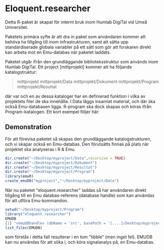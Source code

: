# Eloquent.researcher

Detta R-paket är skapat för internt bruk inom Humlab DigiTal vid Umeå Universitet.

Paketets primära syfte är att dra in paket som användaren kommer att behöva ha tillgång till inom infrastrukturen, samt att sätta upp standardiserade globala variabler på ett sätt som gör att forskaren direkt kan arbeta mot en Emu-databas när paketet laddats.

Paketet utgår ifrån den grundläggande biblioteksstruktur som används inom Humlab DigiTal. Ett project [mittprojekt] kommer att ha följande katalogstruktur:

> mittprojekt
> mittprojekt/Data
> mittprojekt/Dokument
> mittprojekt/Program
> mittprojekt/Resultat

där var och en av dessa kataloger har en definierad funktion i vilka av projektets filer de ska innehålla. I Data läggs insamlat material, och där ska också Emu-databasen ligga. R-program ska dock skapas och köras ifrån Program-katalogen. Ett kort exempel följer här:

## Demonstration

För att förevisa paketet så skapas den grundläggande katalogstrukturen, och vi skapar också en Emu-databas. 
Den förutsätts finnas på plats när projektet ska analyseras i R & Emu.

```r
dir.create("~/Desktop/myproject/Data",recursive = TRUE)
dir.create("~/Desktop/myproject/Dokument")
dir.create("~/Desktop/myproject/Resultat")
dir.create("~/Desktop/myproject/Program")
library(emuR)
create_emuDB("myproject","~/Desktop/myproject/Data")
```
När nu paketet "eloquent.researcher" laddas så har användaren direkt tillgång till en Emu databas-referens (database handle) som kan användas för att utföra Emu-kommandon.

```r
setwd("~/Desktop/myproject/Program")
library("eloquent.researcher")
EMUDB
[1] "<emuDBhandle> (dbName = 'src', basePath = '[....]/Desktop/myproject/Data/src_emuDB')"
list_files(EMUDB)
```
som förstås i detta fall resulterar i en tom "tibble" (men inget fel). EMUDB kan nu användas för att söka i, och köra signalanalys på, en Emu-databas. 
